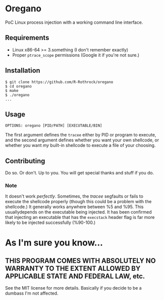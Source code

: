 # Oregano

PoC Linux process injection with a working command line interface.

## Requirements
- Linux x86-64 >= 3.something (I don't remember exactly)
- Proper `ptrace_scope` permissions (Google it if you're not sure.)

## Installation
```shell
$ git clone https://github.com/R-Rothrock/oregano
$ cd oregano
$ make
$ ./oregano
...
```

## Usage

```
OPTIONS: oregano [PID/PATH] [EXECUTABLE/BIN]
```

The first argument defines the `tracee` either by PID or program to
execute, and the second argument defines whether you want your own shellcode,
or whether you want _my_ built-in shellcode to execute a file of your choosing.

## Contributing

Do so. Or don't. Up to you. You will get special thanks and stuff if you do.

### Note

It doesn't work _perfectly_. Sometimes, the _tracee_ segfaults or fails to
execute the shellcode properly (though this could be a problem with the
shellcode.) It generally works anywhere between %5 and %95. This usuallydepends
on the executable being injected. It has been confirmed that injecting an
executable that has the `execstack` header flag is far more likely to be
injected successfully (%90-100.)

# As I'm sure you know...

THIS PROGRAM COMES WITH ABSOLUTELY NO WARRANTY TO THE EXTENT ALLOWED BY 
APPLICABLE STATE AND FEDERAL LAW, etc.
---

See the MIT license for more details. Basically if you decide to be a dumbass I'm
not affected.
